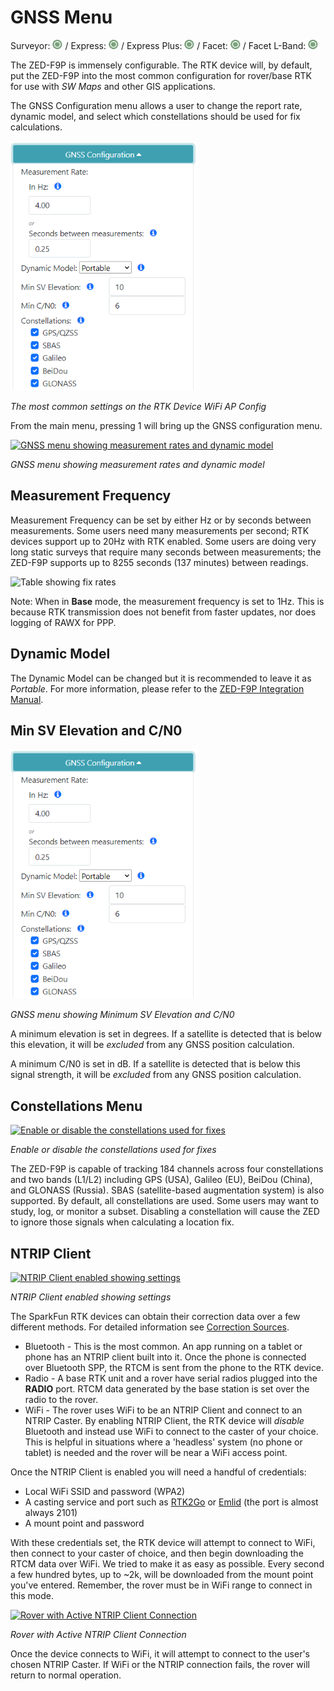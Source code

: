 # GNSS Menu

Surveyor: ![Feature Supported](img/GreenDot.png) / Express: ![Feature Supported](img/GreenDot.png) / Express Plus: ![Feature Supported](img/GreenDot.png) / Facet: ![Feature Supported](img/GreenDot.png) / Facet L-Band: ![Feature Supported](img/GreenDot.png)

The ZED-F9P is immensely configurable. The RTK device will, by default, put the ZED-F9P into the most common configuration for rover/base RTK for use with *SW Maps* and other GIS applications. 

The GNSS Configuration menu allows a user to change the report rate, dynamic model, and select which constellations should be used for fix calculations.

![GNSS Configuration menu](img/SparkFun%20RTK%20-%20GNSS%20Menu.png)

*The most common settings on the RTK Device WiFi AP Config*

From the main menu, pressing 1 will bring up the GNSS configuration menu. 

[![GNSS menu showing measurement rates and dynamic model](https://cdn.sparkfun.com/assets/learn_tutorials/2/1/8/8/SparkFun_RTK_ExpressPlus_ReceiverNTRIP.jpg)](https://cdn.sparkfun.com/assets/learn_tutorials/2/1/8/8/SparkFun_RTK_ExpressPlus_ReceiverNTRIP.jpg)

*GNSS menu showing measurement rates and dynamic model*

## Measurement Frequency

Measurement Frequency can be set by either Hz or by seconds between measurements. Some users need many measurements per second; RTK devices support up to 20Hz with RTK enabled. Some users are doing very long static surveys that require many seconds between measurements; the ZED-F9P supports up to 8255 seconds (137 minutes) between readings.

![Table showing fix rates](https://user-images.githubusercontent.com/117102/168684162-4ffe6f39-5aaf-4137-a8ab-f88ee77a528d.png)

Note: When in **Base** mode, the measurement frequency is set to 1Hz. This is because RTK transmission does not benefit from faster updates, nor does logging of RAWX for PPP.

## Dynamic Model

The Dynamic Model can be changed but it is recommended to leave it as *Portable*. For more information, please refer to the [ZED-F9P Integration Manual](https://cdn.sparkfun.com/assets/learn_tutorials/1/8/5/7/ZED-F9P_IntegrationManual__UBX-18010802_.pdf).

## Min SV Elevation and C/N0

![Elevation and C/N0](img/SparkFun%20RTK%20-%20GNSS%20Menu.png)

*GNSS menu showing Minimum SV Elevation and C/N0*

A minimum elevation is set in degrees. If a satellite is detected that is below this elevation, it will be *excluded* from any GNSS position calculation.

A minimum C/N0 is set in dB. If a satellite is detected that is below this signal strength, it will be *excluded* from any GNSS position calculation.

## Constellations Menu

[![Enable or disable the constellations used for fixes](https://cdn.sparkfun.com/assets/learn_tutorials/2/1/8/8/SparkFun_RTK_ExpressPlus_Receiver_Constellations.jpg)](https://cdn.sparkfun.com/assets/learn_tutorials/2/1/8/8/SparkFun_RTK_ExpressPlus_Receiver_Constellations.jpg)

*Enable or disable the constellations used for fixes*

The ZED-F9P is capable of tracking 184 channels across four constellations and two bands (L1/L2) including GPS (USA), Galileo (EU), BeiDou (China), and GLONASS (Russia). SBAS (satellite-based augmentation system) is also supported. By default, all constellations are used. Some users may want to study, log, or monitor a subset. Disabling a constellation will cause the ZED to ignore those signals when calculating a location fix.

## NTRIP Client

[![NTRIP Client enabled showing settings](https://cdn.sparkfun.com/assets/learn_tutorials/2/1/8/8/SparkFun_RTK_ExpressPlus_ReceiverNTRIP.jpg)](https://cdn.sparkfun.com/assets/learn_tutorials/2/1/8/8/SparkFun_RTK_ExpressPlus_ReceiverNTRIP.jpg)

*NTRIP Client enabled showing settings*

The SparkFun RTK devices can obtain their correction data over a few different methods. For detailed information see [Correction Sources](https://docs.sparkfun.com/SparkFun_RTK_Firmware/correction_sources/).

* Bluetooth - This is the most common. An app running on a tablet or phone has an NTRIP client built into it. Once the phone is connected over Bluetooth SPP, the RTCM is sent from the phone to the RTK device.
* Radio - A base RTK unit and a rover have serial radios plugged into the **RADIO** port. RTCM data generated by the base station is set over the radio to the rover.
* WiFi - The rover uses WiFi to be an NTRIP Client and connect to an NTRIP Caster. By enabling NTRIP Client, the RTK device will *disable* Bluetooth and instead use WiFi to connect to the caster of your choice. This is helpful in situations where a 'headless' system (no phone or tablet) is needed and the rover will be near a WiFi access point.

Once the NTRIP Client is enabled you will need a handful of credentials:

* Local WiFi SSID and password (WPA2)
* A casting service and port such as [RTK2Go](http://rtk2go.com/) or [Emlid](https://emlid.com/ntrip-caster/) (the port is almost always 2101)
* A mount point and password

With these credentials set, the RTK device will attempt to connect to WiFi, then connect to your caster of choice, and then begin downloading the RTCM data over WiFi. We tried to make it as easy as possible. Every second a few hundred bytes, up to ~2k, will be downloaded from the mount point you've entered. Remember, the rover must be in WiFi range to connect in this mode.

[![Rover with Active NTRIP Client Connection](https://cdn.sparkfun.com/assets/learn_tutorials/2/1/8/8/SparkFun_RTK_Rover_NTRIP_Client_Connection.png)](https://cdn.sparkfun.com/assets/learn_tutorials/2/1/8/8/SparkFun_RTK_Rover_NTRIP_Client_Connection.png)

*Rover with Active NTRIP Client Connection*

Once the device connects to WiFi, it will attempt to connect to the user's chosen NTRIP Caster. If WiFi or the NTRIP connection fails, the rover will return to normal operation.
